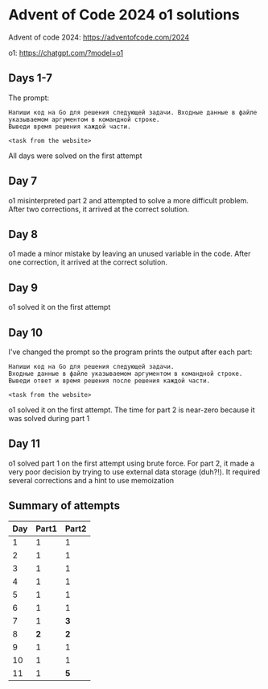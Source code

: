 # Advent of Code 2024 o1 solutions

Advent of code 2024: https://adventofcode.com/2024

o1: https://chatgpt.com/?model=o1

## Days 1-7

The prompt:

```
Напиши код на Go для решения следующей задачи. Входные данные в файле указываемом аргументом в командной строке.
Выведи время решения каждой части.

<task from the website>
```

All days were solved on the first attempt

## Day 7

o1 misinterpreted part 2 and attempted to solve a more difficult problem. After two corrections, it arrived at the correct solution.

## Day 8

o1 made a minor mistake by leaving an unused variable in the code. After one correction, it arrived at the correct solution.

## Day 9

o1 solved it on the first attempt

## Day 10

I've changed the prompt so the program prints the output after each part:

```
Напиши код на Go для решения следующей задачи.
Входные данные в файле указываемом аргументом в командной строке.
Выведи ответ и время решения после решения каждой части.

<task from the website>
```

o1 solved it on the first attempt. The time for part 2 is near-zero because it was solved during part 1

## Day 11

o1 solved part 1 on the first attempt using brute force. For part 2, it made a very poor decision by trying to use external data storage (duh?!). It required several corrections and a hint to use memoization

## Summary of attempts

| Day | Part1 | Part2 |
| --- | --- | --- |
| 1   | 1 | 1 |
| 2   | 1 | 1 |
| 3   | 1 | 1 |
| 4   | 1 | 1 |
| 5   | 1 | 1 |
| 6   | 1 | 1 |
| 7   | 1 | **3** |
| 8   | **2** | **2** |
| 9   | 1 | 1 |
| 10  | 1 | 1 |
| 11  | 1 | **5** |